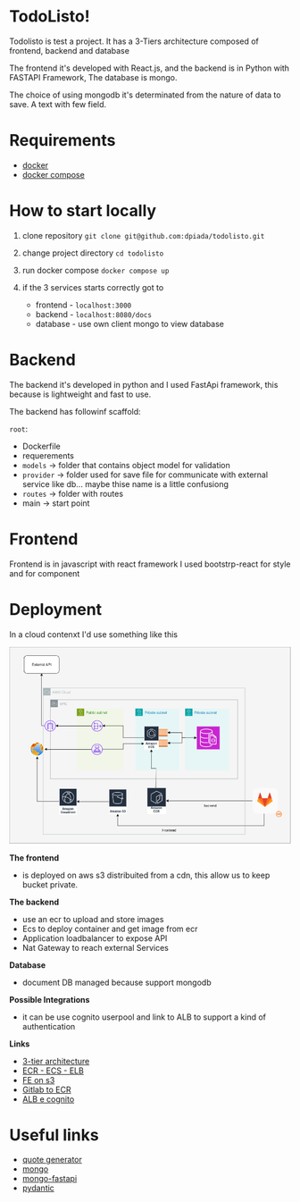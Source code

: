 # TodoListo!


Todolisto is test a project.
It has a 3-Tiers architecture composed of frontend, backend and database

The frontend it's developed with React.js, and the backend is in Python with FASTAPI Framework, The database is mongo.

The choice of using mongodb it's determinated from the nature of data to save. A text with few field.

# Requirements 

- [docker](https://www.docker.com/)
- [docker compose](https://docs.docker.com/compose/)

# How to start locally

1. clone repository 
    `git clone git@github.com:dpiada/todolisto.git`

2. change project directory 
    `cd todolisto`

3. run docker compose 
    `docker compose up`

4. if the 3 services starts correctly got to
    - frontend - `localhost:3000`
    - backend - `localhost:8080/docs`
    - database - use own client mongo to view database

# Backend

The backend it's developed in python and I used FastApi framework, this because is lightweight and fast to use.

The backend has followinf scaffold:

`root`:
- Dockerfile
- requerements
- `models` -> folder that contains object model for validation
- `provider` -> folder used for save file for communicate with external service like db... maybe thise name is a little confusiong
- `routes` -> folder with routes
- main -> start point 

# Frontend

Frontend is in javascript with react framework
I used bootstrp-react for style and for component

# Deployment

In a cloud contenxt I'd use something like this

![infra](./files/digram.jpg)

**The frontend** 
- is deployed on aws s3 distribuited from a cdn, this allow us to keep bucket private.

**The backend**
- use an ecr to upload and store images
- Ecs to deploy container and get image from ecr
- Application loadbalancer to expose API
- Nat Gateway to reach external Services

**Database**
- document DB managed because support mongodb

**Possible Integrations**
- it can be use cognito userpool and link to ALB to support a kind of authentication

**Links**

- [3-tier architecture](https://docs.aws.amazon.com/whitepapers/latest/serverless-multi-tier-architectures-api-gateway-lambda/three-tier-architecture-overview.html)
- [ECR - ECS - ELB](https://docs.aws.amazon.com/codepipeline/latest/userguide/tutorials-ecs-ecr-codedeploy.html)
- [FE on s3](https://docs.aws.amazon.com/prescriptive-guidance/latest/patterns/deploy-a-react-based-single-page-application-to-amazon-s3-and-cloudfront.html)
- [ Gitlab to ECR](https://forum.gitlab.com/t/ci-cd-docker-image-to-aws/77386)
- [ALB e cognito](https://repost.aws/it/knowledge-center/cognito-user-pool-alb-authentication)


# Useful links

- [quote generator](https://dummyjson.com/)
- [mongo](https://www.mongodb.com/resources/languages/python)
- [mongo-fastapi](https://www.mongodb.com/developer/languages/python/python-quickstart-fastapi/)
- [pydantic](https://docs.pydantic.dev/latest/)